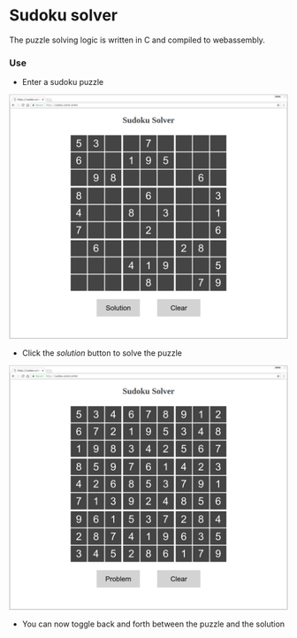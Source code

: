 # Sudoku solver

The puzzle solving logic is written in C and compiled to webassembly.

### Use

* Enter a sudoku puzzle

![puzzle](images/puzzle.png)

* Click the *solution* button to solve the puzzle

![solved](images/solved.png)

* You can now toggle back and forth between the puzzle and the solution
